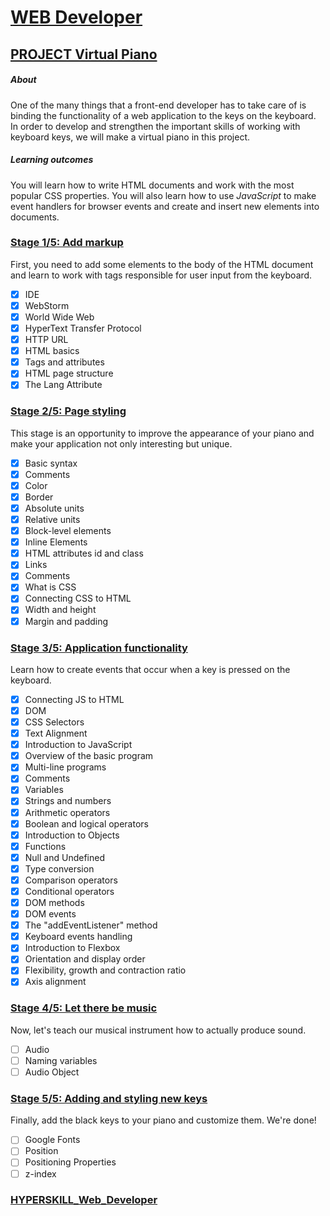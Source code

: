 # [WEB Developer](https://github.com/kakanew/HYPERSKILL_Web_Developer)

## [PROJECT Virtual Piano](https://github.com/kakanew/HYPERSKILL_Web_Developer/tree/master/PROJECT_Virtual_Piano)

##### About

One of the many things that a front-end developer has to take care of is binding the functionality of a web application to the keys on the keyboard. In order to develop and strengthen the important skills of working with keyboard keys, we will make a virtual piano in this project.

##### Learning outcomes

You will learn how to write HTML documents and work with the most popular CSS properties. You will also learn how to use *JavaScript* to make event handlers for browser events and create and insert new elements into documents.

### [Stage 1/5: Add markup](https://github.com/kakanew/HYPERSKILL_Web_Developer/tree/master/PROJECT_Virtual_Piano/Stage_1-5_Add_markup) 

First, you need to add some elements to the body of the HTML document and learn to work with tags responsible for user input from the keyboard.

- [x] IDE
- [x] WebStorm
- [x] World Wide Web
- [x] HyperText Transfer Protocol
- [x] HTTP URL
- [x] HTML basics
- [x] Tags and attributes
- [x] HTML page structure
- [x] The Lang Attribute

### [Stage 2/5: Page styling](https://github.com/kakanew/HYPERSKILL_Web_Developer/tree/master/PROJECT_Virtual_Piano/Stage_2-5_Page_styling) 

This stage is an opportunity to improve the appearance of your piano and make your application not only interesting but unique.

- [x] Basic syntax
- [x] Comments
- [x] Color
- [x] Border
- [x] Absolute units
- [x] Relative units
- [x] Block-level elements
- [x] Inline Elements
- [x] HTML attributes id and class
- [x] Links
- [x] Comments
- [x] What is CSS
- [x] Connecting CSS to HTML
- [x] Width and height
- [x] Margin and padding

### [Stage 3/5: Application functionality](https://github.com/kakanew/HYPERSKILL_Web_Developer/tree/master/PROJECT_Virtual_Piano/Stage_3_5_Application_functionality)

Learn how to create events that occur when a key is pressed on the keyboard.

- [x] Connecting JS to HTML
- [x] DOM
- [x] CSS Selectors
- [x] Text Alignment
- [x] Introduction to JavaScript
- [x] Overview of the basic program
- [x] Multi-line programs
- [x] Comments
- [x] Variables
- [x] Strings and numbers
- [x] Arithmetic operators
- [x] Boolean and logical operators
- [x] Introduction to Objects
- [x] Functions
- [x] Null and Undefined
- [x] Type conversion
- [x] Comparison operators
- [x] Conditional operators
- [x] DOM methods
- [x] DOM events
- [x] The "addEventListener" method
- [x] Keyboard events handling
- [x] Introduction to Flexbox
- [x] Orientation and display order
- [x] Flexibility, growth and contraction ratio
- [x] Axis alignment

### [Stage 4/5: Let there be music](https://github.com/kakanew/HYPERSKILL_Web_Developer/tree/master/PROJECT_Virtual_Piano/Stage_4_5_Let_there_be_music) 

Now, let's teach our musical instrument how to actually produce sound.

- [ ] Audio
- [ ] Naming variables
- [ ] Audio Object

### [Stage 5/5: Adding and styling new keys](https://github.com/kakanew/HYPERSKILL_Web_Developer/tree/master/PROJECT_Virtual_Piano/Stage_5_5_Adding_and_styling_new_keys)

Finally, add the black keys to your piano and customize them. We're done!

- [ ] Google Fonts
- [ ] Position
- [ ] Positioning Properties
- [ ] z-index

### [HYPERSKILL_Web_Developer](https://github.com/kakanew/HYPERSKILL_Web_Developer)